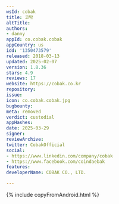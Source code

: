 ```yaml
---
wsId: cobak
title: 코박
altTitle: 
authors:
- danny
appId: co.cobak.cobak
appCountry: us
idd: '1350473579'
released: 2018-03-13
updated: 2025-02-07
version: 1.8.36
stars: 4.9
reviews: 17
website: https://cobak.co.kr
repository: 
issue: 
icon: co.cobak.cobak.jpg
bugbounty: 
meta: removed
verdict: custodial
appHashes: 
date: 2025-03-29
signer: 
reviewArchive: 
twitter: CobakOfficial
social:
- https://www.linkedin.com/company/cobak
- https://www.facebook.com/coindaebak
features: 
developerName: COBAK CO., LTD.

---
```


{% include copyFromAndroid.html %}
